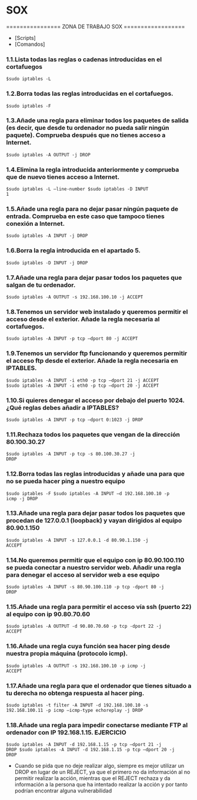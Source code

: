 # SOX
================   ZONA DE TRABAJO SOX   ================== 

* [Scripts]
* [Comandos]

### 1.1.Lista todas las reglas o cadenas introducidas en el cortafuegos
<code>$sudo iptables -L </code>


### 1.2.Borra todas las reglas introducidas en el cortafuegos.
<code>$sudo iptables -F</code>



### 1.3.Añade una regla para eliminar todos los paquetes de salida (es decir, que desde tu ordenador no pueda salir ningún paquete).  Comprueba después que no tienes acceso a Internet.
<code>$sudo iptables -A OUTPUT -j DROP</code>

### 1.4.Elimina la regla introducida anteriormente y comprueba que de nuevo tienes acceso a Internet.
<code>$sudo iptables -L –line-number
 $sudo iptables -D INPUT 1</code>

### 1.5.Añade una regla para no dejar pasar ningún paquete de entrada. Comprueba en este caso que tampoco tienes conexión a Internet.
<code>$sudo iptables -A INPUT -j DROP</code>



### 1.6.Borra la regla introducida en el apartado 5.
<code>$sudo iptables -D INPUT -j DROP</code>




### 1.7.Añade una regla para dejar pasar todos los paquetes que salgan de tu ordenador.
<code>$sudo iptables -A OUTPUT -s 192.168.100.10 -j ACCEPT</code>





### 1.8.Tenemos un servidor web instalado y queremos permitir el acceso desde el exterior. Añade la regla necesaria al cortafuegos.
<code>$sudo iptables -A INPUT -p tcp –dport 80 -j ACCEPT</code>




### 1.9.Tenemos un servidor ftp funcionando y queremos permitir el acceso ftp desde el exterior. Añade la regla necesaria en IPTABLES.
<code>$sudo iptables -A INPUT -i eth0 -p tcp –dport 21 -j ACCEPT
$sudo iptables -A INPUT -i eth0 -p tcp –dport 20 -j ACCEPT</code>





### 1.10.Si quieres denegar el acceso por debajo del puerto 1024. ¿Qué reglas debes añadir a IPTABLES?
<code>$sudo iptables -A INPUT -p tcp –dport 0:1023 -j DROP</code>



### 1.11.Rechaza todos los paquetes que vengan de la dirección 80.100.30.27
<code>$sudo iptables -A INPUT -p tcp -s 80.100.30.27 -j DROP</code>




### 1.12.Borra todas las reglas introducidas y añade una para que no se pueda hacer ping a nuestro equipo
<code>$sudo iptables -F
$sudo iptables -A INPUT –d 192.168.100.10 -p icmp -j DROP</code>

### 1.13.Añade una regla para dejar pasar todos los paquetes que procedan de 127.0.0.1 (loopback) y vayan dirigidos al equipo 80.90.1.150
<code>$sudo iptables -A INPUT -s 127.0.0.1 -d 80.90.1.150 -j ACCEPT</code>



### 1.14.No queremos permitir que el equipo con ip 80.90.100.110 se pueda conectar a nuestro servidor web. Añadir una regla para denegar el acceso al servidor web a ese equipo
<code>$sudo iptables -A INPUT -s 80.90.100.110 -p tcp -dport 80 -j DROP</code>


### 1.15.Añade una regla para permitir el acceso vía ssh (puerto 22) al equipo con ip 90.80.70.60
<code>$sudo iptables -A OUTPUT -d 90.80.70.60 -p tcp -dport 22 -j ACCEPT</code>


### 1.16.Añade una regla cuya función sea hacer ping desde nuestra propia máquina (protocolo icmp).
<code>$sudo iptables -A OUTPUT -s 192.168.100.10 -p icmp -j ACCEPT</code>


### 1.17.Añade una regla para que el ordenador que tienes situado a tu derecha no obtenga respuesta al hacer ping.
<code>$sudo iptables -t filter -A INPUT -d 192.168.100.10 -s 192.168.100.11 -p icmp –icmp-type echoreplay -j DROP</code>



### 1.18.Añade una regla para impedir conectarse mediante FTP al ordenador con IP 192.168.1.15. EJERCICIO
<code>$sudo iptables -A INPUT -d 192.168.1.15 -p tcp –dport 21 -j DROP
$sudo iptables -A INPUT -d 192.168.1.15 -p tcp –dport 20 -j DROP</code>



* Cuando se pida que no deje realizar algo, siempre es mejor utilizar un DROP en lugar de un REJECT, ya que el primero no da información al no permitir realizar la acción, mientras que el REJECT rechaza y da información a la persona que ha intentado realizar la acción y por tanto podrían encontrar alguna vulnerabilidad
